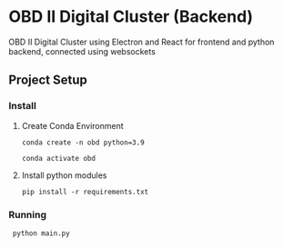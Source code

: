 # OBD II Digital Cluster (Backend)

OBD II Digital Cluster using Electron and React for frontend and python backend, connected using websockets

## Project Setup

### Install
1. Create Conda Environment

    ```console
    conda create -n obd python=3.9

    conda activate obd
    ```
2. Install python modules

    ```console
    pip install -r requirements.txt
    ```

### Running

   ```console
    python main.py
```